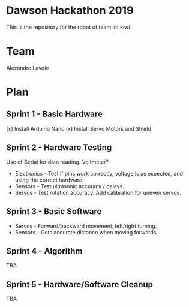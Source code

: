 # Dawson Hackathon 2019
This is the repository for the robot of team int kiwi.

# Team

Alexandre Lavoie

# Plan

## Sprint 1 - Basic Hardware

[x] Install Arduino Nano
[x] Install Servo Motors and Shield


## Sprint 2 - Hardware Testing

Use of Serial for data reading. Voltmeter?

* Electronics - Test if pins work correctly, voltage is as expected, and using the correct hardware.
* Sensors - Test ultrasonic accuracy / delays.
* Servos - Test rotation accuracy. Add calibration for uneven servos.

## Sprint 3 - Basic Software

* Servos - Forward/backward movement, left/right turning.
* Sensors - Gets accurate distance when moving forwards.

## Sprint 4 - Algorithm

TBA

## Sprint 5 - Hardware/Software Cleanup

TBA